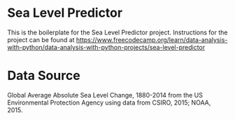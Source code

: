 # Sea Level Predictor

This is the boilerplate for the Sea Level Predictor project. Instructions for the project can be found at https://www.freecodecamp.org/learn/data-analysis-with-python/data-analysis-with-python-projects/sea-level-predictor

# Data Source

Global Average Absolute Sea Level Change, 1880-2014 from the US Environmental Protection Agency using data from CSIRO, 2015; NOAA, 2015.
